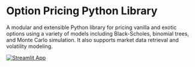 # Option Pricing Python Library

A modular and extensible Python library for pricing vanilla and exotic options using a variety of models including Black-Scholes, binomial trees, and Monte Carlo simulation. It also supports market data retrieval and volatility modeling.

[![Streamlit App](https://img.shields.io/badge/Live-Demo-green)](https://cjramsey-option-pricing-python.streamlit.app/)
